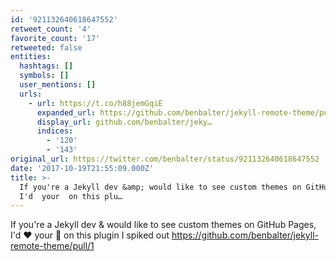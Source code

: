 ```yaml
---
id: '921132640618647552'
retweet_count: '4'
favorite_count: '17'
retweeted: false
entities:
  hashtags: []
  symbols: []
  user_mentions: []
  urls:
    - url: https://t.co/h88jemGqiE
      expanded_url: https://github.com/benbalter/jekyll-remote-theme/pull/1
      display_url: github.com/benbalter/jeky…
      indices:
        - '120'
        - '143'
original_url: https://twitter.com/benbalter/status/921132640618647552
date: '2017-10-19T21:55:09.000Z'
title: >-
  If you're a Jekyll dev &amp; would like to see custom themes on GitHub Pages,
  I'd  your  on this plu…
---
```


If you're a Jekyll dev &amp; would like to see custom themes on GitHub Pages, I'd ❤️ your 👀 on this plugin I spiked out https://github.com/benbalter/jekyll-remote-theme/pull/1